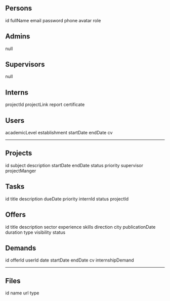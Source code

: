 ## Persons
id
fullName
email
password
phone
avatar
role

## Admins
null

## Supervisors
null


## Interns
projectId
projectLink
report
certificate

## Users
academicLevel
establishment
startDate
endDate
cv


---

## Projects
id
subject
description
startDate
endDate
status
priority
supervisor
projectManger

## Tasks
id
title
description
dueDate
priority
internId
status
projectId


## Offers
id
title
description
sector
experience
skills
direction
city
publicationDate
duration
type
visibility
status

## Demands
id
offerId
userId
date
startDate
endDate
cv
internshipDemand


---

## Files
id
name
url
type
